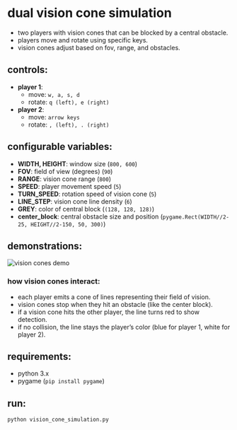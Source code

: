 # dual vision cone simulation

- two players with vision cones that can be blocked by a central obstacle.
- players move and rotate using specific keys.
- vision cones adjust based on fov, range, and obstacles.

## controls:
- **player 1**:
  - move: `w, a, s, d`
  - rotate: `q (left), e (right)`
- **player 2**:
  - move: `arrow keys`
  - rotate: `, (left), . (right)`

## configurable variables:
- **WIDTH, HEIGHT**: window size (`800, 600`)
- **FOV**: field of view (degrees) (`90`)
- **RANGE**: vision cone range (`800`)
- **SPEED**: player movement speed (`5`)
- **TURN_SPEED**: rotation speed of vision cone (`5`)
- **LINE_STEP**: vision cone line density (`6`)
- **GREY**: color of central block (`(128, 128, 128)`)
- **center_block**: central obstacle size and position (`pygame.Rect(WIDTH//2-25, HEIGHT//2-150, 50, 300)`)

## demonstrations:
![vision cones demo](https://endo.ovh/visioncones.gif)

### how vision cones interact:
- each player emits a cone of lines representing their field of vision.
- vision cones stop when they hit an obstacle (like the center block).
- if a vision cone hits the other player, the line turns red to show detection.
- if no collision, the line stays the player’s color (blue for player 1, white for player 2).

## requirements:
- python 3.x
- pygame (`pip install pygame`)

## run:
```bash
python vision_cone_simulation.py
```
